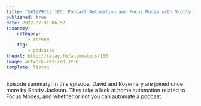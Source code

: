 ```yaml
---
title: "&#127911; 105: Podcast Automation and Focus Modes with Scotty Jackson"
published: true
date: 2022-07-31-06-52
taxonomy:
    category:
        - stream
    tag:
        - podcasts
theurl: http://relay.fm/automators/105
image: artwork-resized.JPEG
template: listen
---
```


Episode summary: In this episode, David and Rosemary are joined once more by Scotty Jackson. They take a look at home automation related to Focus Modes, and whether or not you can automate a podcast.
